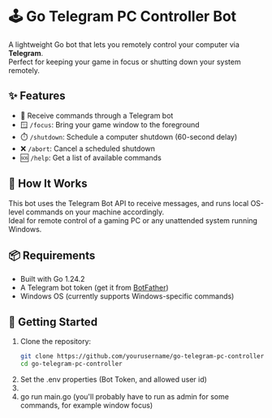 # 🕹️ Go Telegram PC Controller Bot

A lightweight Go bot that lets you remotely control your computer via **Telegram**.  
Perfect for keeping your game in focus or shutting down your system remotely.

## ✨ Features

- 📩 Receive commands through a Telegram bot
- 🪟 `/focus`: Bring your game window to the foreground
- ⏱️ `/shutdown`: Schedule a computer shutdown (60-second delay)
- ❌ `/abort`: Cancel a scheduled shutdown
- 🆘 `/help`: Get a list of available commands

## 🧠 How It Works

This bot uses the Telegram Bot API to receive messages, and runs local OS-level commands on your machine accordingly.  
Ideal for remote control of a gaming PC or any unattended system running Windows.

## 📦 Requirements

- Built with Go 1.24.2
- A Telegram bot token (get it from [BotFather](https://t.me/BotFather))
- Windows OS (currently supports Windows-specific commands)

## 🚀 Getting Started

1. Clone the repository:
   ```bash
   git clone https://github.com/yourusername/go-telegram-pc-controller.git
   cd go-telegram-pc-controller

2. Set the .env properties (Bot Token, and allowed user id)
3. 
3. go run main.go (you'll probably have to run as admin for some commands, for example window focus)